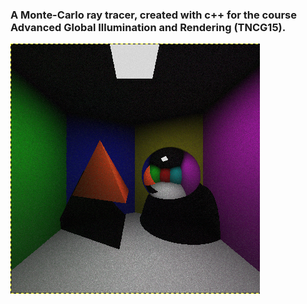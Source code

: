 ### A Monte-Carlo ray tracer, created with c++ for the course Advanced Global Illumination and Rendering (TNCG15).

![Alt text](./result.png "Result")
